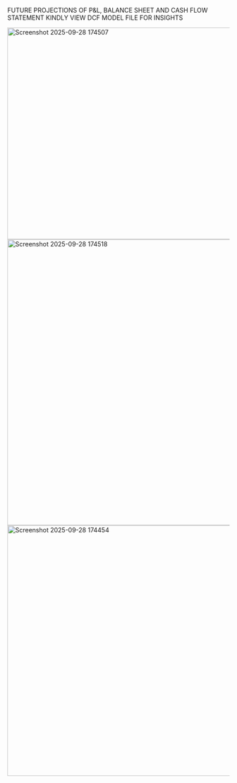 FUTURE PROJECTIONS OF P&L, BALANCE SHEET AND CASH FLOW STATEMENT KINDLY VIEW DCF MODEL FILE FOR INSIGHTS



<img width="1205" height="480" alt="Screenshot 2025-09-28 174507" src="https://github.com/user-attachments/assets/6de41e5c-fd71-46e5-b140-bbb6945fbf8f" />
<img width="1131" height="648" alt="Screenshot 2025-09-28 174518" src="https://github.com/user-attachments/assets/10343820-5a9e-4a6a-a592-b2919b586429" />
<img width="1161" height="568" alt="Screenshot 2025-09-28 174454" src="https://github.com/user-attachments/assets/e5a29444-d6a5-4a81-ab7e-8cc01fe5ba1f" />



